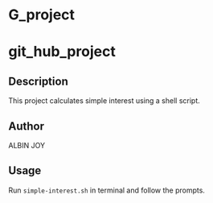 # G_project
# git_hub_project

## Description
This project calculates simple interest using a shell script.

## Author
ALBIN JOY

## Usage
Run `simple-interest.sh` in terminal and follow the prompts.
